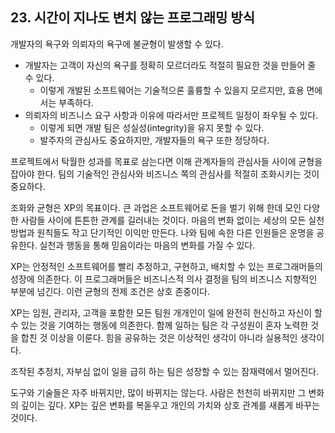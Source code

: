 
## 23. 시간이 지나도 변치 않는 프로그래밍 방식

개발자의 욕구와 의뢰자의 욕구에 불균형이 발생할 수 있다. 

* 개발자는 고객이 자신의 욕구를 정확히 모르더라도 적절히 필요한 것을 만들어 줄 수 있다.
    * 이렇게 개발된 소프트웨어는 기술적으론 훌륭할 수 있을지 모르지만, 효용 면에서는 부족하다.
* 의뢰자의 비즈니스 요구 사항과 이유에 따라서만 프로젝트 일정이 좌우될 수 있다. 
    * 이렇게 되면 개발 팀은 성실성(integrity)을 유지 못할 수 있다. 
    * 발주자의 관심사도 중요하지만, 개발자들의 욕구 또한 정당하다.

프로젝트에서 탁월한 성과를 목표로 삼는다면 이해 관계자들의 관심사들 사이에 균형을 잡아야 한다. 
팀의 기술적인 관심사와 비즈니스 쪽의 관심사를 적절히 조화시키는 것이 중요하다. 

조화와 균형은 XP의 목표이다. 
큰 과업은 소프트웨어로 돈을 벌기 위해 한데 모인 다양한 사람들 사이에 튼튼한 관계를 길러내는 것이다. 
마음의 변화 없이는 세상의 모든 실천방법과 원칙들도 작고 단기적인 이익만 만든다. 
나와 팀에 속한 다른 인원들은 운명을 공유한다. 
실천과 행동을 통해 믿음이라는 마음의 변화를 가질 수 있다. 

XP는 안정적인 소프트웨어를 빨리 추정하고, 구현하고, 배치할 수 있는 프로그래머들의 성장에 의존한다. 
이 프로그래머들은 비즈니스적 의사 결정을 팀의 비즈니스 지향적인 부분에 넘긴다. 
이런 균형의 전제 조건은 상호 존중이다. 

XP는 임원, 관리자, 고객을 포함한 모든 팀원 개개인이 일에 완전히 헌신하고 자신이 할 수 있는 것을 기여하는 행동에 의존한다. 
함께 일하는 팀은 각 구성원이 혼자 노력한 것을 합친 것 이상을 이룬다. 
힘을 공유하는 것은 이상적인 생각이 아니라 실용적인 생각이다. 

조작된 추정치, 자부심 없이 일을 급히 하는 팀은 성장할 수 있는 잠재력에서 멀어진다. 

도구와 기술들은 자주 바뀌지만, 많이 바뀌지는 않는다. 
사람은 천천히 바뀌지만 그 변화의 깊이는 깊다. 
XP는 깊은 변화를 복돋우고 개인의 가치와 상호 관계를 새롭게 바꾸는 것이다. 
